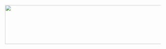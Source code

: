 <div class="separator" style="clear: both; text-align: center;"><a href="https://blogerumoj2.blogspot.com/2023/08/blog-post_1.html" style="margin-left: 1em; margin-right: 1em;"><span style="font-size: x-large;"><img border="0" data-original-height="340" data-original-width="1696" height="126" src="https://blogger.googleusercontent.com/img/b/R29vZ2xl/AVvXsEgqOYRdR0WwavS0H9GMrQVZmLbiypHDSNiFDTCkFs3Dwgwbvk9KIhV6Cui7X36rI5dW-5a6w2D0U1hJYrZVJzgOhBT2pNG_Qtu7uYxYnTLTZxwAmDSVoNFLuzSQ1bmu-rqe842UiI580UOut_711Uqwg95Vy_Q_lPwNmJQebHV3_lhJNf4tXoj6bHYS6bCL/w630-h126/Download-Button-PNG-File-Download-Free.png" width="630" /></span></a></div><br /><p style="text-align: center;"><br /></p>
